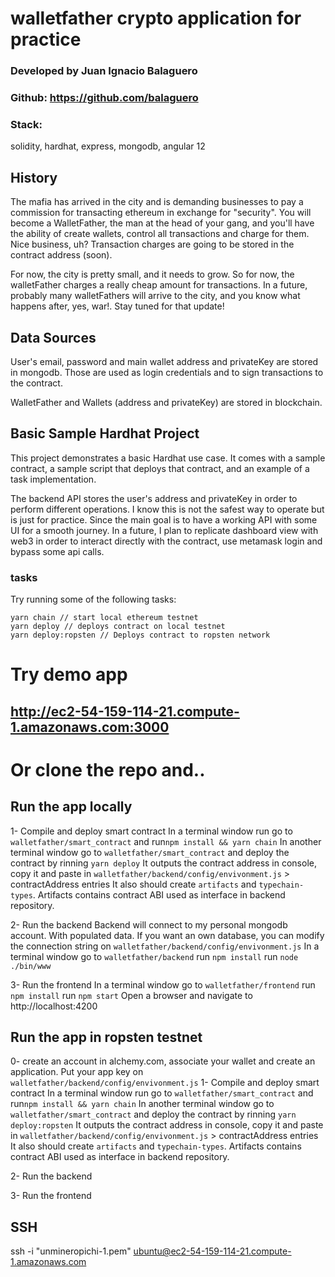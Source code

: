 # walletfather crypto application for practice
### Developed by Juan Ignacio Balaguero
### Github: https://github.com/balaguero

### Stack:
solidity, hardhat, express, mongodb, angular 12

## History
The mafia has arrived in the city and is demanding businesses to pay a commission for transacting ethereum in exchange for "security".
You will become a WalletFather, the man at the head of your gang, and you'll have the ability of create wallets, control all transactions and charge for them. Nice business, uh?
Transaction charges are going to be stored in the contract address (soon).

For now, the city is pretty small, and it needs to grow. So for now, the walletFather charges a really cheap amount for transactions.
In a future, probably many walletFathers will arrive to the city, and you know what happens after, yes, war!. Stay tuned for that update!

## Data Sources
User's email, password and main wallet address and privateKey are stored in mongodb. Those are used as login credentials and to sign transactions to the contract.

WalletFather and Wallets (address and privateKey) are stored in blockchain.

## Basic Sample Hardhat Project
This project demonstrates a basic Hardhat use case. It comes with a sample contract, a sample script that deploys that contract, and an example of a task implementation.

The backend API stores the user's address and privateKey in order to perform different operations. I know this is not the safest way to operate but is just for practice. Since the main goal is to have a working API with some UI for a smooth journey.
In a future, I plan to replicate dashboard view with web3 in order to interact directly with the contract, use metamask login and bypass some api calls.

### tasks
Try running some of the following tasks:

```shell
yarn chain // start local ethereum testnet
yarn deploy // deploys contract on local testnet
yarn deploy:ropsten // Deploys contract to ropsten network

```

# Try demo app
## http://ec2-54-159-114-21.compute-1.amazonaws.com:3000

# Or clone the repo and..

## Run the app locally
1- Compile and deploy smart contract
In a terminal window run go to `walletfather/smart_contract` and run`npm install && yarn chain`
In another terminal window go to `walletfather/smart_contract` and deploy the contract by rinning `yarn deploy`
It outputs the contract address in console, copy it and paste in `walletfather/backend/config/envivonment.js` > contractAddress entries
It also should create `artifacts` and `typechain-types`. Artifacts contains contract ABI used as interface in backend repository.

2- Run the backend
Backend will connect to my personal mongodb account. With populated data.
If you want an own database, you can modify the connection string on `walletfather/backend/config/envivonment.js`
In a terminal window go to `walletfather/backend`
run `npm install`
run `node ./bin/www`

3- Run the frontend
In a terminal window go to `walletfather/frontend`
run `npm install`
run `npm start`
Open a browser and navigate to http://localhost:4200

## Run the app in ropsten testnet
0- create an account in alchemy.com, associate your wallet and create an application. Put your app key on `walletfather/backend/config/envivonment.js`
1- Compile and deploy smart contract
In a terminal window run go to `walletfather/smart_contract` and run`npm install && yarn chain`
In another terminal window go to `walletfather/smart_contract` and deploy the contract by rinning `yarn deploy:ropsten`
It outputs the contract address in console, copy it and paste in `walletfather/backend/config/envivonment.js` > contractAddress entries
It also should create `artifacts` and `typechain-types`. Artifacts contains contract ABI used as interface in backend repository.

2- Run the backend

3- Run the frontend

## SSH
ssh -i "unmineropichi-1.pem" ubuntu@ec2-54-159-114-21.compute-1.amazonaws.com
